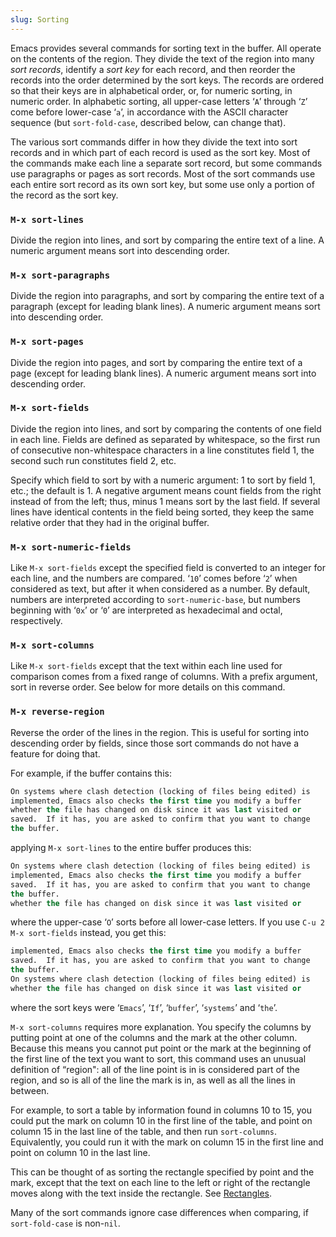 ```yaml
---
slug: Sorting
---
```


Emacs provides several commands for sorting text in the buffer. All operate on the contents of the region. They divide the text of the region into many *sort records*, identify a *sort key* for each record, and then reorder the records into the order determined by the sort keys. The records are ordered so that their keys are in alphabetical order, or, for numeric sorting, in numeric order. In alphabetic sorting, all upper-case letters ‘`A`’ through ‘`Z`’ come before lower-case ‘`a`’, in accordance with the ASCII character sequence (but `sort-fold-case`, described below, can change that).

The various sort commands differ in how they divide the text into sort records and in which part of each record is used as the sort key. Most of the commands make each line a separate sort record, but some commands use paragraphs or pages as sort records. Most of the sort commands use each entire sort record as its own sort key, but some use only a portion of the record as the sort key.

### `M-x sort-lines`

Divide the region into lines, and sort by comparing the entire text of a line. A numeric argument means sort into descending order.

### `M-x sort-paragraphs`

Divide the region into paragraphs, and sort by comparing the entire text of a paragraph (except for leading blank lines). A numeric argument means sort into descending order.

### `M-x sort-pages`

Divide the region into pages, and sort by comparing the entire text of a page (except for leading blank lines). A numeric argument means sort into descending order.

### `M-x sort-fields`

Divide the region into lines, and sort by comparing the contents of one field in each line. Fields are defined as separated by whitespace, so the first run of consecutive non-whitespace characters in a line constitutes field 1, the second such run constitutes field 2, etc.

Specify which field to sort by with a numeric argument: 1 to sort by field 1, etc.; the default is 1. A negative argument means count fields from the right instead of from the left; thus, minus 1 means sort by the last field. If several lines have identical contents in the field being sorted, they keep the same relative order that they had in the original buffer.

### `M-x sort-numeric-fields`

Like `M-x sort-fields` except the specified field is converted to an integer for each line, and the numbers are compared. ‘`10`’ comes before ‘`2`’ when considered as text, but after it when considered as a number. By default, numbers are interpreted according to `sort-numeric-base`, but numbers beginning with ‘`0x`’ or ‘`0`’ are interpreted as hexadecimal and octal, respectively.

### `M-x sort-columns`

Like `M-x sort-fields` except that the text within each line used for comparison comes from a fixed range of columns. With a prefix argument, sort in reverse order. See below for more details on this command.

### `M-x reverse-region`

Reverse the order of the lines in the region. This is useful for sorting into descending order by fields, since those sort commands do not have a feature for doing that.

For example, if the buffer contains this:

```lisp
On systems where clash detection (locking of files being edited) is
implemented, Emacs also checks the first time you modify a buffer
whether the file has changed on disk since it was last visited or
saved.  If it has, you are asked to confirm that you want to change
the buffer.
```

applying `M-x sort-lines` to the entire buffer produces this:

```lisp
On systems where clash detection (locking of files being edited) is
implemented, Emacs also checks the first time you modify a buffer
saved.  If it has, you are asked to confirm that you want to change
the buffer.
whether the file has changed on disk since it was last visited or
```

where the upper-case ‘`O`’ sorts before all lower-case letters. If you use `C-u 2 M-x sort-fields` instead, you get this:

```lisp
implemented, Emacs also checks the first time you modify a buffer
saved.  If it has, you are asked to confirm that you want to change
the buffer.
On systems where clash detection (locking of files being edited) is
whether the file has changed on disk since it was last visited or
```

where the sort keys were ‘`Emacs`’, ‘`If`’, ‘`buffer`’, ‘`systems`’ and ‘`the`’.

`M-x sort-columns` requires more explanation. You specify the columns by putting point at one of the columns and the mark at the other column. Because this means you cannot put point or the mark at the beginning of the first line of the text you want to sort, this command uses an unusual definition of “region": all of the line point is in is considered part of the region, and so is all of the line the mark is in, as well as all the lines in between.

For example, to sort a table by information found in columns 10 to 15, you could put the mark on column 10 in the first line of the table, and point on column 15 in the last line of the table, and then run `sort-columns`. Equivalently, you could run it with the mark on column 15 in the first line and point on column 10 in the last line.

This can be thought of as sorting the rectangle specified by point and the mark, except that the text on each line to the left or right of the rectangle moves along with the text inside the rectangle. See [Rectangles](/docs/emacs/Rectangles).

Many of the sort commands ignore case differences when comparing, if `sort-fold-case` is non-`nil`.
